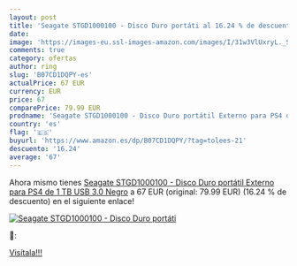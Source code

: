 ```yaml
---
layout: post
title: 'Seagate STGD1000100 - Disco Duro portáti al 16.24 % de descuento'
date: 
image: 'https://images-eu.ssl-images-amazon.com/images/I/31w3VlUxryL._SL200_.jpg'
comments: true
category: ofertas
author: ring
slug: 'B07CD1DQPY-es'
actualPrice: 67 EUR
currency: EUR
price: 67
comparePrice: 79.99 EUR
prodname: 'Seagate STGD1000100 - Disco Duro portátil Externo para PS4 de 1 TB  USB 3.0  Negro'
country: 'es'
flag: '🇪🇸'
buyurl: 'https://www.amazon.es/dp/B07CD1DQPY/?tag=tolees-21'
descuento: '16.24'
average: '67'
---
```


Ahora mismo tienes [Seagate STGD1000100 - Disco Duro portátil Externo para PS4 de 1 TB  USB 3.0  Negro](https://www.amazon.es/dp/B07CD1DQPY/?tag=tolees-21) a 67 EUR (original: 79.99 EUR) (16.24 %  de descuento) en el siguiente enlace!

[![Seagate STGD1000100 - Disco Duro portáti](https://images-eu.ssl-images-amazon.com/images/I/31w3VlUxryL._SL200_.jpg)](https://www.amazon.es/dp/B07CD1DQPY/?tag=tolees-21)

🔎:


[Visítala!!!](https://www.amazon.es/dp/B07CD1DQPY/?tag=tolees-21)
